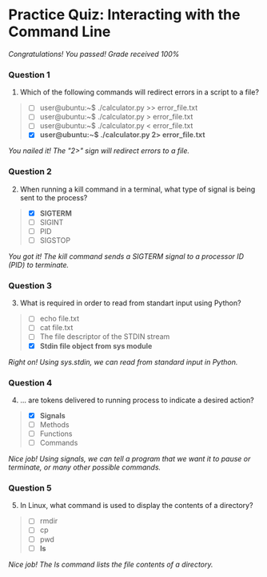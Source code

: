 # Practice Quiz: Interacting with the Command Line

*Congratulations! You passed! Grade received 100%*

### Question 1

1. Which of the following commands will redirect errors in a script to a file?

> - [ ] user@ubuntu:~$ ./calculator.py >> error_file.txt
> - [ ] user@ubuntu:~$ ./calculator.py > error_file.txt
> - [ ] user@ubuntu:~$ ./calculator.py < error_file.txt
> - [x] **user@ubuntu:~$ ./calculator.py 2> error_file.txt**

*You nailed it! The "2>" sign will redirect errors to a file.*

### Question 2

2. When running a kill command in a terminal, what type of signal is being sent to the process?

> - [x] **SIGTERM**
> - [ ] SIGINT
> - [ ] PID
> - [ ] SIGSTOP

*You got it! The kill command sends a SIGTERM signal to a processor ID (PID) to terminate.*

### Question 3

3. What is required in order to read from standart input using Python?

> - [ ] echo file.txt
> - [ ] cat file.txt
> - [ ] The file descriptor of the STDIN stream
> - [x] **Stdin file object from sys module**

*Right on! Using sys.stdin, we can read from standard input in Python.*

### Question 4

4. ... are tokens delivered to running process to indicate a desired action?

> - [x] **Signals**
> - [ ] Methods
> - [ ] Functions
> - [ ] Commands

*Nice job! Using signals, we can tell a program that we want it to pause or terminate, or many other possible commands.*

### Question 5

5. In Linux, what command is used to display the contents of a directory?

> - [ ] rmdir
> - [ ] cp
> - [ ] pwd
> - [ ] **ls**

*Nice job! The ls command lists the file contents of a directory.*